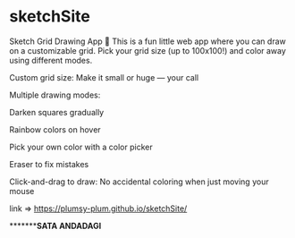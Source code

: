 # sketchSite
Sketch Grid Drawing App 🎨
This is a fun little web app where you can draw on a customizable grid. Pick your grid size (up to 100x100!) and color away using different modes.

Custom grid size: Make it small or huge — your call

Multiple drawing modes:

Darken squares gradually

Rainbow colors on hover

Pick your own color with a color picker

Eraser to fix mistakes

Click-and-drag to draw: No accidental coloring when just moving your mouse

link => https://plumsy-plum.github.io/sketchSite/

*********SATA ANDADAGI**
